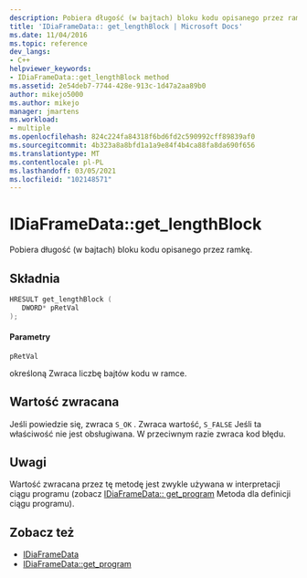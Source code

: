 ```yaml
---
description: Pobiera długość (w bajtach) bloku kodu opisanego przez ramkę.
title: 'IDiaFrameData:: get_lengthBlock | Microsoft Docs'
ms.date: 11/04/2016
ms.topic: reference
dev_langs:
- C++
helpviewer_keywords:
- IDiaFrameData::get_lengthBlock method
ms.assetid: 2e54deb7-7744-428e-913c-1d47a2aa89b0
author: mikejo5000
ms.author: mikejo
manager: jmartens
ms.workload:
- multiple
ms.openlocfilehash: 824c224fa84318f6bd6fd2c590992cff89839af0
ms.sourcegitcommit: 4b323a8a8bfd1a1a9e84f4b4ca88fa8da690f656
ms.translationtype: MT
ms.contentlocale: pl-PL
ms.lasthandoff: 03/05/2021
ms.locfileid: "102148571"
---
```

# <a name="idiaframedataget_lengthblock"></a>IDiaFrameData::get_lengthBlock
Pobiera długość (w bajtach) bloku kodu opisanego przez ramkę.

## <a name="syntax"></a>Składnia

```C++
HRESULT get_lengthBlock ( 
   DWORD* pRetVal
);
```

#### <a name="parameters"></a>Parametry
 `pRetVal`

określoną Zwraca liczbę bajtów kodu w ramce.

## <a name="return-value"></a>Wartość zwracana
 Jeśli powiedzie się, zwraca `S_OK` . Zwraca wartość, `S_FALSE` Jeśli ta właściwość nie jest obsługiwana. W przeciwnym razie zwraca kod błędu.

## <a name="remarks"></a>Uwagi
 Wartość zwracana przez tę metodę jest zwykle używana w interpretacji ciągu programu (zobacz [IDiaFrameData:: get_program](../../debugger/debug-interface-access/idiaframedata-get-program.md) Metoda dla definicji ciągu programu).

## <a name="see-also"></a>Zobacz też
- [IDiaFrameData](../../debugger/debug-interface-access/idiaframedata.md)
- [IDiaFrameData::get_program](../../debugger/debug-interface-access/idiaframedata-get-program.md)

